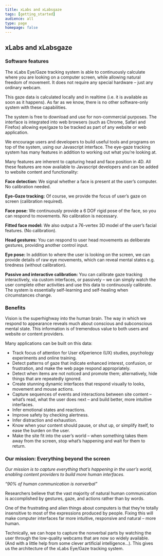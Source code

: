 ```yaml
---
title: xLabs and xLabsgaze
tags: [getting_started]
audience: all
type: page
homepage: false
---
```


## xLabs and xLabsgaze

### Software features

The xLabs Eye/Gaze tracking system is able to continuously calculate where you are looking on a computer screen, while allowing natural freedom of movement. It does not require any special hardware – just any ordinary webcam. 

This gaze data is calculated locally and in realtime (i.e. it is available as soon as it happens). As far as we know, there is no other software-only system with these capabilities. 

The system is free to download and use for non-commercial purposes. The interface is integrated into web browsers (such as Chrome, Safari and Firefox) allowing eye/gaze to be tracked as part of any website or web application.  

We encourage users and developers to build useful tools and programs on top of the system, using our Javascript interface. The eye-gaze tracking system has many features in addition to working out what you’re looking at. 

Many features are inherent to capturing head and face position in 4D. All these features are now available to Javascript developers and can be added to website content and functionality:

**Face detection:** We signal whether a face is present at the user’s computer. No calibration needed.

**Eye-Gaze tracking:** Of course, we provide the focus of user’s gaze on screen (calibration required).

**Face pose:** We continuously provide a 6 DOF rigid pose of the face, so you can respond to movements. No calibration is necessary.

**Fitted face model:** We also output a 76-vertex 3D model of the user’s facial features. (No calibration).

**Head gestures:** You can respond to user head movements as deliberate gestures, providing another control input.

**Eye pose:** In addition to where the user is looking on the screen, we can provide details of raw eye movements, which can reveal mental states e.g. tiredness (without calibration).

**Passive and interactive calibration:** You can calibrate gaze tracking interactively, via custom interfaces, or passively – we can simply watch the user complete other activities and use this data to continuously calibrate. The system is essentially self-learning and self-healing when circumstances change.


### Benefits

Vision is the superhighway into the human brain. The way in which we respond to appearance reveals much about conscious and subconscious mental state. This information is of tremendous value to both users and website or content providers. 

Many applications can be built on this data:

* Track focus of attention for User eXperience (UX) studies, psychology experiments and online training.
* Detect patterns of gaze that indicate enhanced interest, confusion, or frustration, and make the web page respond appropriately.
* Detect when items are not noticed and promote them; alternatively, hide things that are repeatedly ignored.
* Create stunning dynamic interfaces that respond visually to looks, movement and mouse actions.
* Capture sequences of events and interactions between site content – what’s read, what the user does next – and build better, more intuitive interfaces.
* Infer emotional states and reactions. 
* Improve safety by checking alertness. 
* Infer distraction and exhaustion. 
* Know when your content should pause, or shut up, or simplify itself, to ease the burden on the user. 
* Make the site fit into the user’s world – when something takes them away from the screen, stop what’s happening and wait for them to return.


### Our mission: Everything beyond the screen

*Our mission is to capture everything that’s happening in the user’s world, enabling content providers to build more human interfaces.*

*“90% of human communication is nonverbal”*

Researchers believe that the vast majority of natural human communication is accomplished by gestures, gaze, and actions rather than by words. 

One of the frustrating and alien things about computers is that they’re totally insensitive to most of the expressions produced by people. Fixing this will make computer interfaces far more intuitive, responsive and natural – more human. 

Technically, we can hope to capture the nonverbal parts by watching the user through the low-quality webcams that are now so widely available. (And with a little help from some clever artificial intelligence…). This gives us the architecture of the xLabs Eye/Gaze tracking system.
